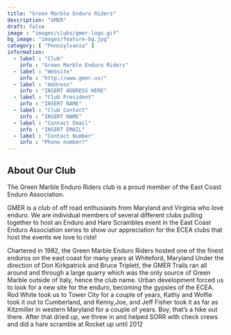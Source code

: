 ```yaml
---
title: "Green Marble Enduro Riders"
description: "GMER"
draft: false
image : "images/clubs/gmer-logo.gif"
bg_image: "images/feature-bg.jpg"
category: [ "Pennsylvania" ]
information:
  - label : "Club"
    info : "Green Marble Enduro Riders"
  - label : "Website"
    info : "http://www.gmer.us/"
  - label : "Address"
    info : "INSERT ADDRESS HERE"
  - label : "Club President"
    info : "INSERT NAME"
  - label : "Club Contact"
    info : "INSERT NAME"
  - label : "Contact Email"
    info : "INSERT EMAIL"
  - label : "Contact Number"
    info : "Phone number?"
---
```


## About Our Club

The Green Marble Enduro Riders club is a proud member of the East Coast Enduro Association.

GMER is a club of off road enthusiasts from Maryland and Virginia who love enduro. We are individual members of several different clubs pulling together to host an Enduro and Hare Scrambles event in the East Coast Enduro Association series to show our appreciation for the ECEA clubs that host the events we love to ride!

Chartered in 1982, the Green Marble Enduro Riders hosted one of the finest enduros on the east coast for many years at Whiteford, Maryland Under the direction of Don Kirkpatrick and Bruce Triplett, the GMER Trails ran all around and through a large quarry which was the only source of Green Marble outside of Italy, hence the club name.
Urban development forced us to look for a new site for the enduro, becoming the gypsies of the ECEA. Rod White took us to Tower City for a couple of years, Kathy and Wolfie took it out to Cumberland, and Kenny,Joe, and Jeff Fisher took it as far as Kitzmiller in western Maryland for a couple of years. Boy, that’s a hike out there. After that dried up, we threw in and helped SORR with check crews and did a hare scramble at Rocket up until 2012
